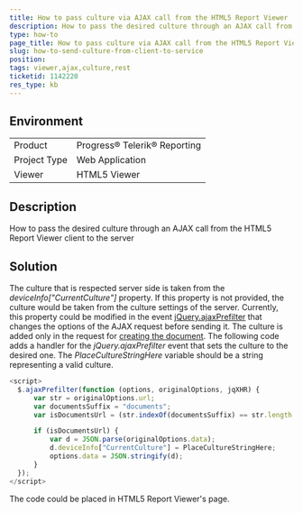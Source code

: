 ```yaml
---
title: How to pass culture via AJAX call from the HTML5 Report Viewer
description: How to pass the desired culture through an AJAX call from the HTML5 Report Viewer client to the server
type: how-to
page_title: How to pass culture via AJAX call from the HTML5 Report Viewer
slug: how-to-send-culture-from-client-to-service
position:
tags: viewer,ajax,culture,rest
ticketid: 1142220
res_type: kb
---
```


## Environment
<table>
 <tr>
  <td>Product</td>
  <td>Progress® Telerik® Reporting</td>
 </tr>
 <tr>
  <td>Project Type</td>
  <td>Web Application</td>
 </tr>
 <tr>
  <td>Viewer</td>
  <td>HTML5 Viewer</td>
 </tr>
</table>


## Description
How to pass the desired culture through an AJAX call from the HTML5 Report Viewer client to the server

## Solution
The culture that is respected server side is taken from the *deviceInfo["CurrentCulture"]* property. If this property is not provided, the culture would be taken from the culture settings of the server. Currently, this property could be modified in the event [jQuery.ajaxPrefilter](http://api.jquery.com/jquery.ajaxprefilter/) that changes the options of the AJAX request before sending it. The culture is added only in the request for [creating the document](../telerik-reporting-rest-documents-api-request-document). The following code adds a handler for the *jQuery.ajaxPrefilter* event that sets the culture to the desired one. The *PlaceCultureStringHere* variable should be a string representing a valid culture.

```javascript
<script>
  $.ajaxPrefilter(function (options, originalOptions, jqXHR) {
      var str = originalOptions.url;
      var documentsSuffix = "documents";
      var isDocumentsUrl = (str.indexOf(documentsSuffix) == str.length - documentsSuffix.length);

      if (isDocumentsUrl) {
          var d = JSON.parse(originalOptions.data);
          d.deviceInfo["CurrentCulture"] = PlaceCultureStringHere;
          options.data = JSON.stringify(d);
      }
  });
</script>
```

The code could be placed in HTML5 Report Viewer's page.
